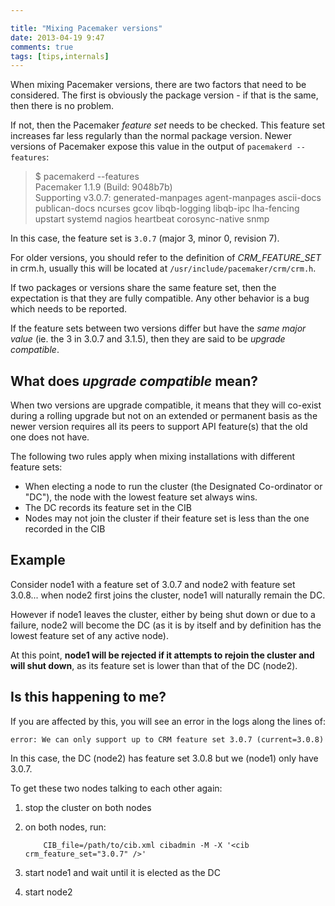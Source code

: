 ```yaml
---

title: "Mixing Pacemaker versions"
date: 2013-04-19 9:47
comments: true
tags: [tips,internals]
---
```


When mixing Pacemaker versions, there are two factors that need to be
considered.  The first is obviously the package version - if that is
the same, then there is no problem.

If not, then the Pacemaker _feature set_ needs to be checked.  This
feature set increases far less regularly than the normal package
version.  Newer versions of Pacemaker expose this value in the output
of `pacemakerd --features`:

> $ pacemakerd --features  
> Pacemaker 1.1.9 (Build: 9048b7b)  
> Supporting v3.0.7:  generated-manpages agent-manpages ascii-docs publican-docs ncurses gcov libqb-logging libqb-ipc lha-fencing upstart systemd nagios  heartbeat corosync-native snmp

In this case, the feature set is `3.0.7` (major 3, minor 0, revision 7).

For older versions, you should refer to the definition of
_CRM_FEATURE_SET_ in crm.h, usually this will be located at
`/usr/include/pacemaker/crm/crm.h`.

If two packages or versions share the same feature set, then the
expectation is that they are fully compatible.  Any other behavior is
a bug which needs to be reported.

If the feature sets between two versions differ but have the _same
major value_ (ie. the 3 in 3.0.7 and 3.1.5), then they are said to be
_upgrade compatible_.

## What does _upgrade compatible_ mean?

When two versions are upgrade compatible, it means that they will
co-exist during a rolling upgrade but not on an extended or permanent
basis as the newer version requires all its peers to support API
feature(s) that the old one does not have.

The following two rules apply when mixing installations with different
feature sets:

* When electing a node to run the cluster (the Designated Co-ordinator
  or "DC"), the node with the lowest feature set always wins.
* The DC records its feature set in the CIB
* Nodes may not join the cluster if their feature set is less than the
  one recorded in the CIB

## Example

Consider node1 with a feature set of 3.0.7 and node2 with feature set
3.0.8... when node2 first joins the cluster, node1 will naturally
remain the DC.

However if node1 leaves the cluster, either by being shut down or due
to a failure, node2 will become the DC (as it is by itself and by
definition has the lowest feature set of any active node).

At this point, **node1 will be rejected if it attempts to rejoin the
cluster and will shut down**, as its feature set is lower than that of
the DC (node2).

## Is this happening to me?

If you are affected by this, you will see an error in the logs along the lines of:

    error: We can only support up to CRM feature set 3.0.7 (current=3.0.8)

In this case, the DC (node2) has feature set 3.0.8 but we (node1) only have 3.0.7.

To get these two nodes talking to each other again:

1. stop the cluster on both nodes
1. on both nodes, run:
   
   ```
       CIB_file=/path/to/cib.xml cibadmin -M -X '<cib crm_feature_set="3.0.7" />'
   ```
1. start node1 and wait until it is elected as the DC
1. start node2
